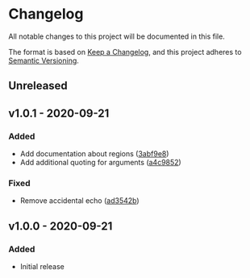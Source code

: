 # Changelog

All notable changes to this project will be documented in this file.

The format is based on [Keep a Changelog](https://keepachangelog.com), and this project adheres to [Semantic Versioning](https://semver.org).

## Unreleased

## v1.0.1 - 2020-09-21

### Added
- Add documentation about regions ([3abf9e8](https://github.com/owenvoke/alfred-pia/commit/3abf9e8af9ae690ee558f529608fea07c9b3f4ff))
- Add additional quoting for arguments ([a4c9852](https://github.com/owenvoke/alfred-pia/commit/a4c98526762ec0683b7b5912a069376fd37163d6))

### Fixed
- Remove accidental echo ([ad3542b](https://github.com/owenvoke/alfred-pia/commit/ad3542bd11cfd2280df556c632de833bf262fcca))

## v1.0.0 - 2020-09-21

### Added
- Initial release
